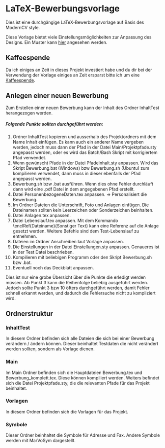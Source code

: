 # LaTeX-Bewerbungsvorlage
Dies ist eine durchgängige LaTeX-Bewerbungsvorlage auf Basis des ModernCV style.

Diese Vorlage bietet viele Einstellungsmöglichkeiten zur Anpassung des Designs. Ein Muster kann [hier](https://github.com/Godi22/LaTeX-Bewerbungsvorlage/blob/master/InhaltTest/Beispiel_pdf/Max_Musterfrau_Bewerbung.pdf) angesehen werden.

## Kaffeespende
Da ich einiges an Zeit in dieses Projekt investiert habe und du dir bei der Verwendung der Vorlage einiges an Zeit ersparst bitte ich um eine [Kaffeespende](https://www.paypal.com/cgi-bin/webscr?cmd=_donations&business=gottfried%40schrittwieser%2enet&lc=AT&item_name=Bewerbungsvorlage%20by%20godi&no_note=0&currency_code=EUR&bn=PP%2dDonationsBF%3abtn_donate_LG%2egif%3aNonHostedGuest).


## Anlegen einer neuen Bewerbung
Zum Erstellen einer neuen Bewerbung kann der Inhalt des Ordner InhaltTest herangezogen werden.
##### Folgende Punkte sollten durchgeführt werden:
1. Ordner InhaltTest kopieren und ausserhalb des Projektordners mit dem Name Inhalt einfügen. Es kann auch ein anderer Name vergeben werden, jedoch muss dann der Pfad in der Datei Main/Projektpfade.sty angepasst werden, oder es wird das Batch/Bash Skript mit korrigiertem Pfad verwendet.
2. Wenn gewünscht Pfade in der Datei PfadeInhalt.sty anpassen. Wird das Skript Bewerbung.bat (Windows) bzw Bewerbung.sh (Ubuntu) zum kompilieren verwendet, dann muss in dieser ebenfalls der Pfad angepasst werden.
3. Bewerbung.sh bzw .bat ausführen. Wenn dies ohne Fehler durchläuft dann wird eine .pdf Datei in dem angegebenen Pfad erstellt.
4. Datei PersonenbezogeneDaten.tex anpassen. => Personalisiert die Bewerbung.
5. Im Ordner Dateien die Unterschrift, Foto und Anlagen einfügen. Die Dateinamen sollten kein Leerzeichen oder Sonderzeichen beinhalten.
6. Datei Anlagen.tex anpassen.
7. Datei Lebenslauf.tex anpassen. Mit dem Kommando \enclRef{Dateiname}{Sonstiger Text} kann eine Referenz auf die Anlage gesetzt werden.
	Weitere Befehle sind dem Test-Lebenslauf zu entnehmen.
8. Dateien im Ordner Anschreiben laut Vorlage anpassen.
9. Die Einstellungen in der Datei Einstellungen.sty anpassen. Genaueres ist in der Test Datei beschrieben.
10. Kompilieren mit beliebigen Programm oder den Skript Bewerbung.sh bzw .bat.
11. Eventuell noch das Deckblatt anpassen.

Dies ist nur eine grobe Übersicht über die Punkte die erledigt werden müssen. Ab Punkt 3 kann die Reihenfolge beliebig ausgeführt werden. 
Jedoch sollte Punkt 3 bzw 10 öfters durchgeführt werden, damit Fehler schnell erkannt werden, und dadurch die Fehlersuche nicht zu kompliziert wird.


## Ordnerstruktur
### InhaltTest
In diesem Ordner befinden sich alle Dateien die sich bei einer Bewerbung verändern / ändern können. Dieser beinhaltet Testdaten die nicht verändert werden sollten, sondern als Vorlage dienen.
### Main
Im Main Ordner befinden sich die Hauptdateien Bewerbung.tex und Bewerbung_komplett.tex. Diese können kompiliert werden. Weiters befindet sich die Datei Projektpfade.sty, die die relevanten Pfade für das Projekt beinhaltet.
### Vorlagen
In diesem Ordner befinden sich die Vorlagen für das Projekt.
### Symbole
Dieser Ordner beinhaltet die Symbole für Adresse und Fax. Andere Symbole werden mit MarVoSym dargestellt.

